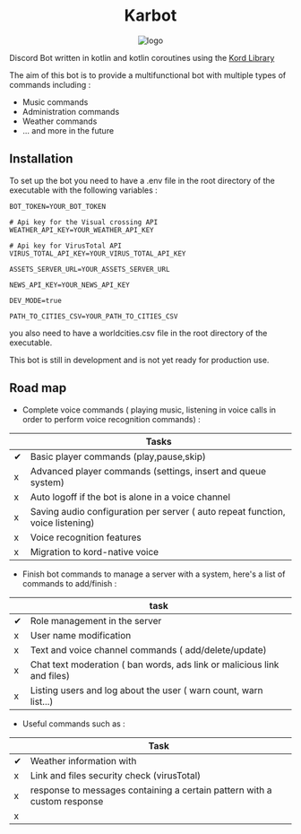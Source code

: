 # <center>Karbot


<div style="text-align: center;"><img src="" alt="logo" style="zoom: 100%; " /> </div>

Discord Bot written in kotlin and kotlin coroutines using the [Kord Library](https://github.com/kordlib "Kord") 

The aim of this bot is to provide a multifunctional bot with multiple types of commands including : 



* Music commands 
* Administration commands 
* Weather commands
* ... and more in the future


## Installation

To set up the bot you need to have a .env file in the root directory of the executable with the following variables : 

```env
BOT_TOKEN=YOUR_BOT_TOKEN

# Api key for the Visual crossing API
WEATHER_API_KEY=YOUR_WEATHER_API_KEY

# Api key for VirusTotal API
VIRUS_TOTAL_API_KEY=YOUR_VIRUS_TOTAL_API_KEY

ASSETS_SERVER_URL=YOUR_ASSETS_SERVER_URL

NEWS_API_KEY=YOUR_NEWS_API_KEY

DEV_MODE=true

PATH_TO_CITIES_CSV=YOUR_PATH_TO_CITIES_CSV
```

you also need to have a worldcities.csv file in the root directory of the executable.


This bot is still in development and is not yet ready for production use.



## Road map 

- Complete voice commands ( playing music, listening in voice calls in order to perform voice recognition commands) : 

|  | Tasks                                                                          |
  |--|--------------------------------------------------------------------------------|
| ✔ | Basic player commands (play,pause,skip)                                        |
| x | Advanced player commands (settings, insert and queue system)                   |
| x | Auto logoff if the bot is alone in a voice channel                             |
| x | Saving audio configuration per server ( auto repeat function, voice listening) |
| x | Voice recognition features                                                     |
| x | Migration to kord-native voice                                                 |

  - Finish bot commands to manage a server with a system, here's a list of commands to add/finish : 
    
  |   | task                                                                    |
  |---|-------------------------------------------------------------------------|
  | ✔ | Role management in the server                                           |
  | x | User name modification                                                  |
  | x | Text and voice channel commands ( add/delete/update)                    |
  | x | Chat text moderation ( ban words, ads link or malicious link and files) |
  | x | Listing users and log about the user ( warn count, warn list...)        |

- Useful commands such as : 

|  | Task                                                                     |
|--|--------------------------------------------------------------------------|
| ✔ | Weather information with                                                 |
| x | Link and files security check (virusTotal)                               |
| x | response to messages containing a certain pattern with a custom response |
| x |                                                                          |




